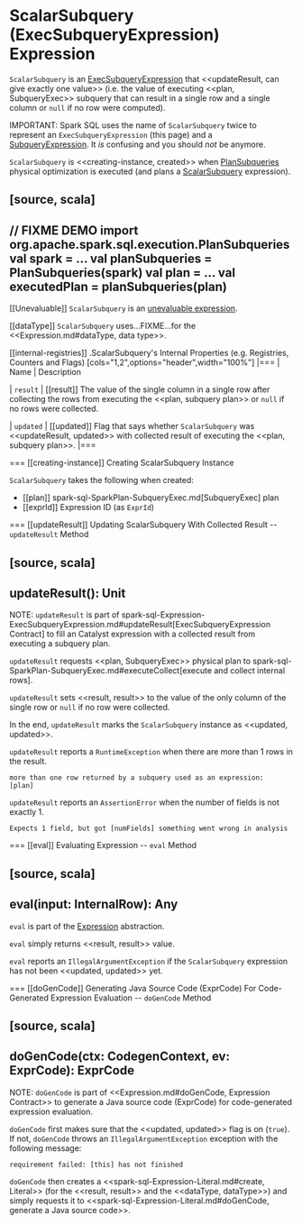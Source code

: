 # ScalarSubquery (ExecSubqueryExpression) Expression

`ScalarSubquery` is an [ExecSubqueryExpression](ExecSubqueryExpression.md) that <<updateResult, can give exactly one value>> (i.e. the value of executing <<plan, SubqueryExec>> subquery that can result in a single row and a single column or `null` if no row were computed).

IMPORTANT: Spark SQL uses the name of `ScalarSubquery` twice to represent an `ExecSubqueryExpression` (this page) and a [SubqueryExpression](ScalarSubquery.md). It _is_ confusing and you should _not_ be anymore.

`ScalarSubquery` is <<creating-instance, created>> when [PlanSubqueries](../physical-optimizations/PlanSubqueries.md) physical optimization is executed (and plans a [ScalarSubquery](ScalarSubquery.md) expression).

[source, scala]
----
// FIXME DEMO
import org.apache.spark.sql.execution.PlanSubqueries
val spark = ...
val planSubqueries = PlanSubqueries(spark)
val plan = ...
val executedPlan = planSubqueries(plan)
----

[[Unevaluable]]
`ScalarSubquery` is an [unevaluable expression](Unevaluable.md).

[[dataType]]
`ScalarSubquery` uses...FIXME...for the <<Expression.md#dataType, data type>>.

[[internal-registries]]
.ScalarSubquery's Internal Properties (e.g. Registries, Counters and Flags)
[cols="1,2",options="header",width="100%"]
|===
| Name
| Description

| `result`
| [[result]] The value of the single column in a single row after collecting the rows from executing the <<plan, subquery plan>> or `null` if no rows were collected.

| `updated`
| [[updated]] Flag that says whether `ScalarSubquery` was <<updateResult, updated>> with collected result of executing the <<plan, subquery plan>>.
|===

=== [[creating-instance]] Creating ScalarSubquery Instance

`ScalarSubquery` takes the following when created:

* [[plan]] spark-sql-SparkPlan-SubqueryExec.md[SubqueryExec] plan
* [[exprId]] Expression ID (as `ExprId`)

=== [[updateResult]] Updating ScalarSubquery With Collected Result -- `updateResult` Method

[source, scala]
----
updateResult(): Unit
----

NOTE: `updateResult` is part of spark-sql-Expression-ExecSubqueryExpression.md#updateResult[ExecSubqueryExpression Contract] to fill an Catalyst expression with a collected result from executing a subquery plan.

`updateResult` requests <<plan, SubqueryExec>> physical plan to spark-sql-SparkPlan-SubqueryExec.md#executeCollect[execute and collect internal rows].

`updateResult` sets <<result, result>> to the value of the only column of the single row or `null` if no row were collected.

In the end, `updateResult` marks the `ScalarSubquery` instance as <<updated, updated>>.

`updateResult` reports a `RuntimeException` when there are more than 1 rows in the result.

```
more than one row returned by a subquery used as an expression:
[plan]
```

`updateResult` reports an `AssertionError` when the number of fields is not exactly 1.

```
Expects 1 field, but got [numFields] something went wrong in analysis
```

=== [[eval]] Evaluating Expression -- `eval` Method

[source, scala]
----
eval(input: InternalRow): Any
----

`eval` is part of the [Expression](Expression.md#eval) abstraction.

`eval` simply returns <<result, result>> value.

`eval` reports an `IllegalArgumentException` if the `ScalarSubquery` expression has not been <<updated, updated>> yet.

=== [[doGenCode]] Generating Java Source Code (ExprCode) For Code-Generated Expression Evaluation -- `doGenCode` Method

[source, scala]
----
doGenCode(ctx: CodegenContext, ev: ExprCode): ExprCode
----

NOTE: `doGenCode` is part of <<Expression.md#doGenCode, Expression Contract>> to generate a Java source code (ExprCode) for code-generated expression evaluation.

`doGenCode` first makes sure that the <<updated, updated>> flag is on (`true`). If not, `doGenCode` throws an `IllegalArgumentException` exception with the following message:

```
requirement failed: [this] has not finished
```

`doGenCode` then creates a <<spark-sql-Expression-Literal.md#create, Literal>> (for the <<result, result>> and the <<dataType, dataType>>) and simply requests it to <<spark-sql-Expression-Literal.md#doGenCode, generate a Java source code>>.
